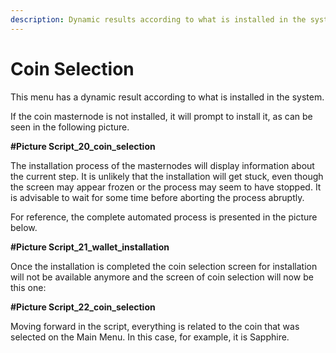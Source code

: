 ```yaml
---
description: Dynamic results according to what is installed in the system.
---
```


# Coin Selection

This menu has a dynamic result according to what is installed in the system.

If the coin masternode is not installed, it will prompt to install it, as can be seen in the following picture.

**#Picture Script\_20\_coin\_selection**

The installation process of the masternodes will display information about the current step. It is unlikely that the installation will get stuck, even though the screen may appear frozen or the process may seem to have stopped. It is advisable to wait for some time before aborting the process abruptly.

For reference, the complete automated process is presented in the picture below.

**#Picture Script\_21\_wallet\_installation**

Once the installation is completed the coin selection screen for installation will not be available anymore and the screen of coin selection will now be this one:

**#Picture Script\_22\_coin\_selection**

Moving forward in the script, everything is related to the coin that was selected on the Main Menu. In this case, for example, it is Sapphire.
